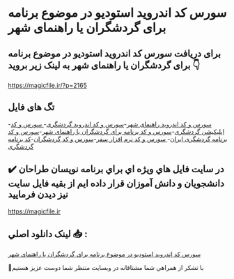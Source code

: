 # سورس کد اندروید استودیو در موضوع برنامه برای گردشگران یا راهنمای شهر

## برای دریافت سورس کد اندروید استودیو در موضوع برنامه برای گردشگران یا راهنمای شهر به لینک زیر بروید 👇

https://magicfile.ir/?p=2165

## تگ های فایل

-[سورس و کد اندروید راهنمای شهر](https://magicfile.ir/product/%d8%b3%d9%88%d8%b1%d8%b3-%d9%88-%da%a9%d8%af%d8%a7%d9%86%d8%af%d8%b1%d9%88%db%8c%d8%af-%d8%a7%d8%b3%d8%aa%d9%88%d8%af%db%8c%d9%88-%da%af%d8%b1%d8%af%d8%b4%da%af%d8%b1%d8%a7%d9%86-%db%8c%d8%a7-%d8%b1%d8%a7%d9%87%d9%86%d9%85%d8%a7%db%8c-%d8%b4%d9%87%d8%b1/)-[سورس و کد اندروید گردشگری](https://magicfile.ir/product/%d8%b3%d9%88%d8%b1%d8%b3-%d9%88-%da%a9%d8%af%d8%a7%d9%86%d8%af%d8%b1%d9%88%db%8c%d8%af-%d8%a7%d8%b3%d8%aa%d9%88%d8%af%db%8c%d9%88-%da%af%d8%b1%d8%af%d8%b4%da%af%d8%b1%d8%a7%d9%86-%db%8c%d8%a7-%d8%b1%d8%a7%d9%87%d9%86%d9%85%d8%a7%db%8c-%d8%b4%d9%87%d8%b1/)-[ سورس و کد اپلیکیشن گردشگری](https://magicfile.ir/product/%d8%b3%d9%88%d8%b1%d8%b3-%d9%88-%da%a9%d8%af%d8%a7%d9%86%d8%af%d8%b1%d9%88%db%8c%d8%af-%d8%a7%d8%b3%d8%aa%d9%88%d8%af%db%8c%d9%88-%da%af%d8%b1%d8%af%d8%b4%da%af%d8%b1%d8%a7%d9%86-%db%8c%d8%a7-%d8%b1%d8%a7%d9%87%d9%86%d9%85%d8%a7%db%8c-%d8%b4%d9%87%d8%b1/)-[سورس و کد برنامه برای گردشگران یا راهنمای شهر](https://magicfile.ir/product/%d8%b3%d9%88%d8%b1%d8%b3-%d9%88-%da%a9%d8%af%d8%a7%d9%86%d8%af%d8%b1%d9%88%db%8c%d8%af-%d8%a7%d8%b3%d8%aa%d9%88%d8%af%db%8c%d9%88-%da%af%d8%b1%d8%af%d8%b4%da%af%d8%b1%d8%a7%d9%86-%db%8c%d8%a7-%d8%b1%d8%a7%d9%87%d9%86%d9%85%d8%a7%db%8c-%d8%b4%d9%87%d8%b1/)-[سورس و کد برنامه گردشگری ایران](https://magicfile.ir/product/%d8%b3%d9%88%d8%b1%d8%b3-%d9%88-%da%a9%d8%af%d8%a7%d9%86%d8%af%d8%b1%d9%88%db%8c%d8%af-%d8%a7%d8%b3%d8%aa%d9%88%d8%af%db%8c%d9%88-%da%af%d8%b1%d8%af%d8%b4%da%af%d8%b1%d8%a7%d9%86-%db%8c%d8%a7-%d8%b1%d8%a7%d9%87%d9%86%d9%85%d8%a7%db%8c-%d8%b4%d9%87%d8%b1/)-[ سورس و کد نرم افزار سفر](https://magicfile.ir/product/%d8%b3%d9%88%d8%b1%d8%b3-%d9%88-%da%a9%d8%af%d8%a7%d9%86%d8%af%d8%b1%d9%88%db%8c%d8%af-%d8%a7%d8%b3%d8%aa%d9%88%d8%af%db%8c%d9%88-%da%af%d8%b1%d8%af%d8%b4%da%af%d8%b1%d8%a7%d9%86-%db%8c%d8%a7-%d8%b1%d8%a7%d9%87%d9%86%d9%85%d8%a7%db%8c-%d8%b4%d9%87%d8%b1/)-[سورس و کد گردشگران](https://magicfile.ir/product/%d8%b3%d9%88%d8%b1%d8%b3-%d9%88-%da%a9%d8%af%d8%a7%d9%86%d8%af%d8%b1%d9%88%db%8c%d8%af-%d8%a7%d8%b3%d8%aa%d9%88%d8%af%db%8c%d9%88-%da%af%d8%b1%d8%af%d8%b4%da%af%d8%b1%d8%a7%d9%86-%db%8c%d8%a7-%d8%b1%d8%a7%d9%87%d9%86%d9%85%d8%a7%db%8c-%d8%b4%d9%87%d8%b1/)-[کد برنامه گردشگری](https://magicfile.ir/product/%d8%b3%d9%88%d8%b1%d8%b3-%d9%88-%da%a9%d8%af%d8%a7%d9%86%d8%af%d8%b1%d9%88%db%8c%d8%af-%d8%a7%d8%b3%d8%aa%d9%88%d8%af%db%8c%d9%88-%da%af%d8%b1%d8%af%d8%b4%da%af%d8%b1%d8%a7%d9%86-%db%8c%d8%a7-%d8%b1%d8%a7%d9%87%d9%86%d9%85%d8%a7%db%8c-%d8%b4%d9%87%d8%b1/)

## ✔️ در سايت فايل هاي ويژه اي براي برنامه نويسان طراحان دانشجويان و دانش آموزان قرار داده ايم از بقيه فايل سايت نيز ديدن فرماييد

https://magicfile.ir


## لينک دانلود اصلي 📥 :

[سورس کد اندروید استودیو در موضوع برنامه برای گردشگران یا راهنمای شهر](https://magicfile.ir/product/%d8%b3%d9%88%d8%b1%d8%b3-%d9%88-%da%a9%d8%af%d8%a7%d9%86%d8%af%d8%b1%d9%88%db%8c%d8%af-%d8%a7%d8%b3%d8%aa%d9%88%d8%af%db%8c%d9%88-%da%af%d8%b1%d8%af%d8%b4%da%af%d8%b1%d8%a7%d9%86-%db%8c%d8%a7-%d8%b1%d8%a7%d9%87%d9%86%d9%85%d8%a7%db%8c-%d8%b4%d9%87%d8%b1/) 


🙏با تشکر از همراهي شما مشتاقانه در وبسایت منتظر شما دوست عزیز هستیم

